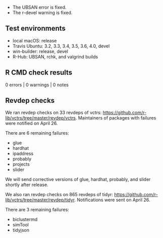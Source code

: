 
* The UBSAN error is fixed.
* The r-devel warning is fixed.


## Test environments

* local macOS: release
* Travis Ubuntu: 3.2, 3.3, 3.4, 3.5, 3.6, 4.0, devel
* win-builder: release, devel
* R-Hub: UBSAN, rchk, and valgrind builds


## R CMD check results

0 errors | 0 warnings | 0 notes


## Revdep checks

We ran revdep checks on 33 revdeps of vctrs: https://github.com/r-lib/vctrs/tree/master/revdep/vctrs. Maintainers of packages with failures were notified on April 26.

There are 6 remaining failures:

- glue
- hardhat
- ipaddress
- probably
- projects
- slider

We will send corrective versions of glue, hardhat, probably, and slider shortly after release.

We also ran revdep checks on 865 revdeps of tidyr: https://github.com/r-lib/vctrs/tree/master/revdep/tidyr. Notifications were sent on April 26.

There are 3 remaining failures:

- biclustermd
- simTool
- tidyjson
